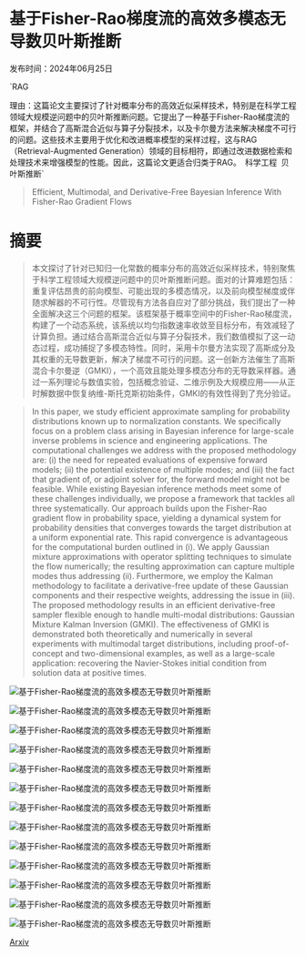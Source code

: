 # 基于Fisher-Rao梯度流的高效多模态无导数贝叶斯推断

发布时间：2024年06月25日

`RAG

理由：这篇论文主要探讨了针对概率分布的高效近似采样技术，特别是在科学工程领域大规模逆问题中的贝叶斯推断问题。它提出了一种基于Fisher-Rao梯度流的框架，并结合了高斯混合近似与算子分裂技术，以及卡尔曼方法来解决梯度不可行的问题。这些技术主要用于优化和改进概率模型的采样过程，这与RAG（Retrieval-Augmented Generation）领域的目标相符，即通过改进数据检索和处理技术来增强模型的性能。因此，这篇论文更适合归类于RAG。` `科学工程` `贝叶斯推断`

> Efficient, Multimodal, and Derivative-Free Bayesian Inference With Fisher-Rao Gradient Flows

# 摘要

> 本文探讨了针对已知归一化常数的概率分布的高效近似采样技术，特别聚焦于科学工程领域大规模逆问题中的贝叶斯推断问题。面对的计算难题包括：重复评估昂贵的前向模型、可能出现的多模态情况，以及前向模型梯度或伴随求解器的不可行性。尽管现有方法各自应对了部分挑战，我们提出了一种全面解决这三个问题的框架。该框架基于概率空间中的Fisher-Rao梯度流，构建了一个动态系统，该系统以均匀指数速率收敛至目标分布，有效减轻了计算负担。通过结合高斯混合近似与算子分裂技术，我们数值模拟了这一动态过程，成功捕捉了多模态特性。同时，采用卡尔曼方法实现了高斯成分及其权重的无导数更新，解决了梯度不可行的问题。这一创新方法催生了高斯混合卡尔曼逆（GMKI），一个高效且能处理多模态分布的无导数采样器。通过一系列理论与数值实验，包括概念验证、二维示例及大规模应用——从正时解数据中恢复纳维-斯托克斯初始条件，GMKI的有效性得到了充分验证。

> In this paper, we study efficient approximate sampling for probability distributions known up to normalization constants. We specifically focus on a problem class arising in Bayesian inference for large-scale inverse problems in science and engineering applications. The computational challenges we address with the proposed methodology are: (i) the need for repeated evaluations of expensive forward models; (ii) the potential existence of multiple modes; and (iii) the fact that gradient of, or adjoint solver for, the forward model might not be feasible.
  While existing Bayesian inference methods meet some of these challenges individually, we propose a framework that tackles all three systematically. Our approach builds upon the Fisher-Rao gradient flow in probability space, yielding a dynamical system for probability densities that converges towards the target distribution at a uniform exponential rate. This rapid convergence is advantageous for the computational burden outlined in (i). We apply Gaussian mixture approximations with operator splitting techniques to simulate the flow numerically; the resulting approximation can capture multiple modes thus addressing (ii). Furthermore, we employ the Kalman methodology to facilitate a derivative-free update of these Gaussian components and their respective weights, addressing the issue in (iii).
  The proposed methodology results in an efficient derivative-free sampler flexible enough to handle multi-modal distributions: Gaussian Mixture Kalman Inversion (GMKI). The effectiveness of GMKI is demonstrated both theoretically and numerically in several experiments with multimodal target distributions, including proof-of-concept and two-dimensional examples, as well as a large-scale application: recovering the Navier-Stokes initial condition from solution data at positive times.

![基于Fisher-Rao梯度流的高效多模态无导数贝叶斯推断](../../../paper_images/2406.17263/x1.png)

![基于Fisher-Rao梯度流的高效多模态无导数贝叶斯推断](../../../paper_images/2406.17263/x2.png)

![基于Fisher-Rao梯度流的高效多模态无导数贝叶斯推断](../../../paper_images/2406.17263/x3.png)

![基于Fisher-Rao梯度流的高效多模态无导数贝叶斯推断](../../../paper_images/2406.17263/x4.png)

![基于Fisher-Rao梯度流的高效多模态无导数贝叶斯推断](../../../paper_images/2406.17263/x5.png)

![基于Fisher-Rao梯度流的高效多模态无导数贝叶斯推断](../../../paper_images/2406.17263/2D-density-0.0-30.png)

![基于Fisher-Rao梯度流的高效多模态无导数贝叶斯推断](../../../paper_images/2406.17263/2D-density-0.5-30.png)

![基于Fisher-Rao梯度流的高效多模态无导数贝叶斯推断](../../../paper_images/2406.17263/x6.png)

![基于Fisher-Rao梯度流的高效多模态无导数贝叶斯推断](../../../paper_images/2406.17263/x7.png)

![基于Fisher-Rao梯度流的高效多模态无导数贝叶斯推断](../../../paper_images/2406.17263/x8.png)

![基于Fisher-Rao梯度流的高效多模态无导数贝叶斯推断](../../../paper_images/2406.17263/x9.png)

![基于Fisher-Rao梯度流的高效多模态无导数贝叶斯推断](../../../paper_images/2406.17263/x10.png)

![基于Fisher-Rao梯度流的高效多模态无导数贝叶斯推断](../../../paper_images/2406.17263/2D-circle-shape-density-1.0.png)

[Arxiv](https://arxiv.org/abs/2406.17263)